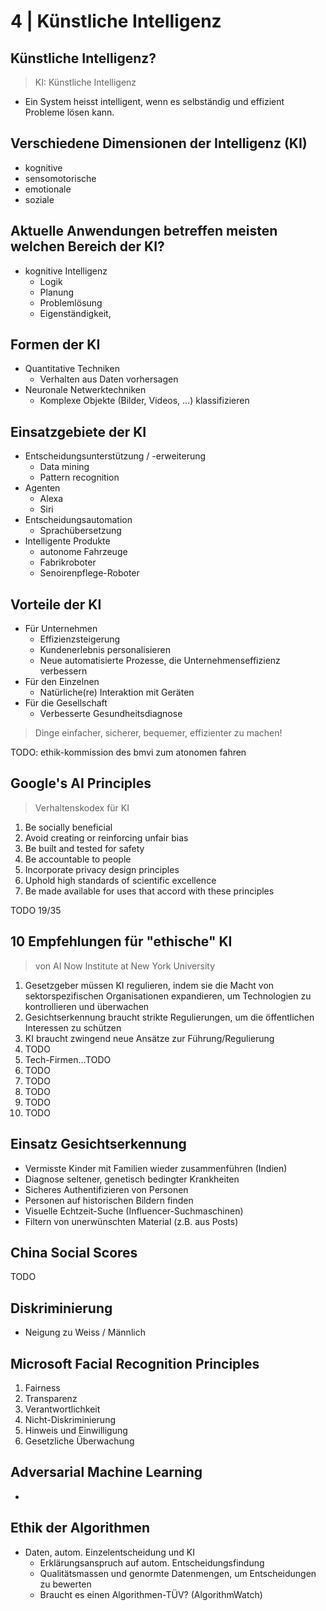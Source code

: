# 4 | Künstliche Intelligenz



## Künstliche Intelligenz?

> KI: Künstliche Intelligenz

* Ein System heisst intelligent, wenn es selbständig und effizient Probleme lösen kann.



## Verschiedene Dimensionen der Intelligenz (KI)

* kognitive
* sensomotorische
* emotionale
* soziale



## Aktuelle Anwendungen betreffen meisten welchen Bereich der KI?

* kognitive Intelligenz
  * Logik
  * Planung
  * Problemlösung
  * Eigenständigkeit, 



## Formen der KI

* Quantitative Techniken
  * Verhalten aus Daten vorhersagen
* Neuronale Netwerktechniken 
  * Komplexe Objekte (Bilder, Videos, …) klassifizieren



## Einsatzgebiete der KI

* Entscheidungsunterstützung / -erweiterung
  * Data mining
  * Pattern recognition
* Agenten
  * Alexa
  * Siri
* Entscheidungsautomation
  * Sprachübersetzung
* Intelligente Produkte
  * autonome Fahrzeuge
  * Fabrikroboter
  * Senoirenpflege-Roboter



## Vorteile der KI

* Für Unternehmen
  * Effizienzsteigerung
  * Kundenerlebnis personalisieren
  * Neue automatisierte Prozesse, die Unternehmenseffizienz verbessern
* Für den Einzelnen
  * Natürliche(re) Interaktion mit Geräten
* Für die Gesellschaft
  * Verbesserte Gesundheitsdiagnose

> Dinge einfacher, sicherer, bequemer, effizienter zu machen!



TODO: ethik-kommission des bmvi zum atonomen fahren



## Google's AI Principles

> Verhaltenskodex für KI

1. Be socially beneficial
2. Avoid creating or reinforcing unfair bias
3. Be built and tested for safety
4. Be accountable to people
5. Incorporate privacy design principles
6. Uphold high  standards of scientific excellence
7. Be made available for uses that accord with these principles



TODO 19/35



## 10 Empfehlungen für "ethische" KI

> von AI Now Institute at New York University

1. Gesetzgeber müssen KI regulieren, indem sie die Macht von sektorspezifischen Organisationen expandieren, um Technologien zu kontrollieren und überwachen
2. Gesichtserkennung braucht strikte Regulierungen, um die öffentlichen Interessen zu schützen
3. KI braucht zwingend neue Ansätze zur Führung/Regulierung
4. TODO
5. Tech-Firmen…TODO
6. TODO
7. TODO
8. TODO
9. TODO
10. TODO



## Einsatz Gesichtserkennung

* Vermisste Kinder mit Familien wieder zusammenführen (Indien)
* Diagnose seltener, genetisch bedingter Krankheiten
* Sicheres Authentifizieren von Personen
* Personen auf historischen Bildern finden
* Visuelle Echtzeit-Suche (Influencer-Suchmaschinen)
* Filtern von unerwünschten Material (z.B. aus Posts)



## China Social Scores

TODO



## Diskriminierung

* Neigung zu Weiss / Männlich



## Microsoft Facial Recognition Principles

1. Fairness
2. Transparenz
3. Verantwortlichkeit
4. Nicht-Diskriminierung
5. Hinweis und Einwilligung
6. Gesetzliche Überwachung



## Adversarial Machine Learning

* 



## Ethik der Algorithmen

* Daten, autom. Einzelentscheidung und KI
  * Erklärungsanspruch auf autom. Entscheidungsfindung
  * Qualitätsmassen und genormte Datenmengen, um Entscheidungen zu bewerten
  * Braucht es einen Algorithmen-TÜV? (AlgorithmWatch)